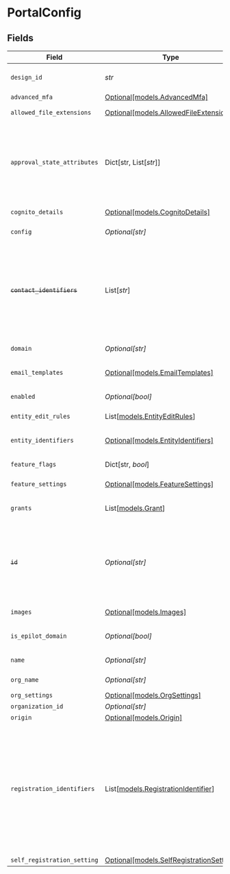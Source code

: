 # PortalConfig


## Fields

| Field                                                                                                                                                                      | Type                                                                                                                                                                       | Required                                                                                                                                                                   | Description                                                                                                                                                                | Example                                                                                                                                                                    |
| -------------------------------------------------------------------------------------------------------------------------------------------------------------------------- | -------------------------------------------------------------------------------------------------------------------------------------------------------------------------- | -------------------------------------------------------------------------------------------------------------------------------------------------------------------------- | -------------------------------------------------------------------------------------------------------------------------------------------------------------------------- | -------------------------------------------------------------------------------------------------------------------------------------------------------------------------- |
| `design_id`                                                                                                                                                                | *str*                                                                                                                                                                      | :heavy_check_mark:                                                                                                                                                         | Entity ID                                                                                                                                                                  | 5da0a718-c822-403d-9f5d-20d4584e0528                                                                                                                                       |
| `advanced_mfa`                                                                                                                                                             | [Optional[models.AdvancedMfa]](../models/advancedmfa.md)                                                                                                                   | :heavy_minus_sign:                                                                                                                                                         | N/A                                                                                                                                                                        |                                                                                                                                                                            |
| `allowed_file_extensions`                                                                                                                                                  | [Optional[models.AllowedFileExtensions]](../models/allowedfileextensions.md)                                                                                               | :heavy_minus_sign:                                                                                                                                                         | Allowed file extensions for upload                                                                                                                                         |                                                                                                                                                                            |
| `approval_state_attributes`                                                                                                                                                | Dict[str, List[*str*]]                                                                                                                                                     | :heavy_minus_sign:                                                                                                                                                         | N/A                                                                                                                                                                        | {<br/>"contact": [<br/>"name",<br/>"address"<br/>],<br/>"contract": [<br/>"installment_amount"<br/>]<br/>}                                                                 |
| `cognito_details`                                                                                                                                                          | [Optional[models.CognitoDetails]](../models/cognitodetails.md)                                                                                                             | :heavy_minus_sign:                                                                                                                                                         | AWS Cognito Pool details for the portal                                                                                                                                    |                                                                                                                                                                            |
| `config`                                                                                                                                                                   | *Optional[str]*                                                                                                                                                            | :heavy_minus_sign:                                                                                                                                                         | Stringified object with configuration details                                                                                                                              |                                                                                                                                                                            |
| ~~`contact_identifiers`~~                                                                                                                                                  | List[*str*]                                                                                                                                                                | :heavy_minus_sign:                                                                                                                                                         | : warning: ** DEPRECATED **: This will be removed in a future release, please migrate away from it as soon as possible.<br/><br/>Deprecated. Use registration_identifiers instead. | [<br/>"email",<br/>"last_name"<br/>]                                                                                                                                       |
| `domain`                                                                                                                                                                   | *Optional[str]*                                                                                                                                                            | :heavy_minus_sign:                                                                                                                                                         | The URL on which the portal is accessible                                                                                                                                  | abc.com                                                                                                                                                                    |
| `email_templates`                                                                                                                                                          | [Optional[models.EmailTemplates]](../models/emailtemplates.md)                                                                                                             | :heavy_minus_sign:                                                                                                                                                         | Email templates used for authentication and internal processes                                                                                                             |                                                                                                                                                                            |
| `enabled`                                                                                                                                                                  | *Optional[bool]*                                                                                                                                                           | :heavy_minus_sign:                                                                                                                                                         | Enable/Disable the portal access                                                                                                                                           |                                                                                                                                                                            |
| `entity_edit_rules`                                                                                                                                                        | List[[models.EntityEditRules](../models/entityeditrules.md)]                                                                                                               | :heavy_minus_sign:                                                                                                                                                         | Rules for editing an entity by a portal user                                                                                                                               |                                                                                                                                                                            |
| `entity_identifiers`                                                                                                                                                       | [Optional[models.EntityIdentifiers]](../models/entityidentifiers.md)                                                                                                       | :heavy_minus_sign:                                                                                                                                                         | Identifiers used to identify an entity by a portal user                                                                                                                    |                                                                                                                                                                            |
| `feature_flags`                                                                                                                                                            | Dict[str, *bool*]                                                                                                                                                          | :heavy_minus_sign:                                                                                                                                                         | Feature flags for the portal                                                                                                                                               |                                                                                                                                                                            |
| `feature_settings`                                                                                                                                                         | [Optional[models.FeatureSettings]](../models/featuresettings.md)                                                                                                           | :heavy_minus_sign:                                                                                                                                                         | Feature settings for the portal                                                                                                                                            |                                                                                                                                                                            |
| `grants`                                                                                                                                                                   | List[[models.Grant](../models/grant.md)]                                                                                                                                   | :heavy_minus_sign:                                                                                                                                                         | Permissions granted to a portal user while accessing entities                                                                                                              |                                                                                                                                                                            |
| ~~`id`~~                                                                                                                                                                   | *Optional[str]*                                                                                                                                                            | :heavy_minus_sign:                                                                                                                                                         | : warning: ** DEPRECATED **: This will be removed in a future release, please migrate away from it as soon as possible.<br/><br/>ID of the organization                    | 12345                                                                                                                                                                      |
| `images`                                                                                                                                                                   | [Optional[models.Images]](../models/images.md)                                                                                                                             | :heavy_minus_sign:                                                                                                                                                         | Teaser & Banner Image web links                                                                                                                                            |                                                                                                                                                                            |
| `is_epilot_domain`                                                                                                                                                         | *Optional[bool]*                                                                                                                                                           | :heavy_minus_sign:                                                                                                                                                         | Mark true if the domain is an Epilot domain                                                                                                                                |                                                                                                                                                                            |
| `name`                                                                                                                                                                     | *Optional[str]*                                                                                                                                                            | :heavy_minus_sign:                                                                                                                                                         | A short name to identify your portal                                                                                                                                       | Installer Portal                                                                                                                                                           |
| `org_name`                                                                                                                                                                 | *Optional[str]*                                                                                                                                                            | :heavy_minus_sign:                                                                                                                                                         | Name of the organization                                                                                                                                                   | ABC Company                                                                                                                                                                |
| `org_settings`                                                                                                                                                             | [Optional[models.OrgSettings]](../models/orgsettings.md)                                                                                                                   | :heavy_minus_sign:                                                                                                                                                         | Organization settings                                                                                                                                                      |                                                                                                                                                                            |
| `organization_id`                                                                                                                                                          | *Optional[str]*                                                                                                                                                            | :heavy_minus_sign:                                                                                                                                                         | ID of the organization                                                                                                                                                     | 12345                                                                                                                                                                      |
| `origin`                                                                                                                                                                   | [Optional[models.Origin]](../models/origin.md)                                                                                                                             | :heavy_minus_sign:                                                                                                                                                         | Origin of the portal                                                                                                                                                       |                                                                                                                                                                            |
| `registration_identifiers`                                                                                                                                                 | List[[models.RegistrationIdentifier](../models/registrationidentifier.md)]                                                                                                 | :heavy_minus_sign:                                                                                                                                                         | Identifiers to identify a contact of a portal user during the registration.                                                                                                | [<br/>{<br/>"name": "email",<br/>"schema": "contact"<br/>},<br/>{<br/>"name": "last_name",<br/>"schema": "contact"<br/>},<br/>{<br/>"name": "contract_number",<br/>"schema": "contract"<br/>}<br/>] |
| `self_registration_setting`                                                                                                                                                | [Optional[models.SelfRegistrationSetting]](../models/selfregistrationsetting.md)                                                                                           | :heavy_minus_sign:                                                                                                                                                         | N/A                                                                                                                                                                        |                                                                                                                                                                            |